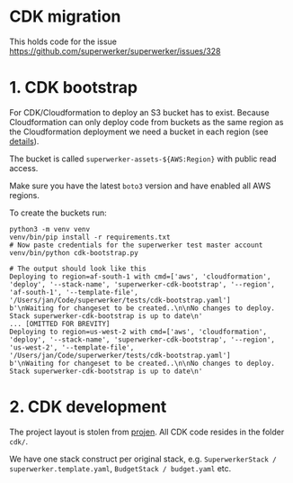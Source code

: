 # CDK migration

This holds code for the issue https://github.com/superwerker/superwerker/issues/328

# 1. CDK bootstrap

For CDK/Cloudformation to deploy an S3 bucket has to exist. Because Cloudformation can only
deploy code from buckets as the same region as the Cloudformation deployment we need a bucket in each region (see [details](https://docs.aws.amazon.com/AWSCloudFormation/latest/UserGuide/aws-properties-lambda-function-code.html)).

The bucket is called `superwerker-assets-${AWS:Region}` with public read access. 

Make sure you have the latest `boto3` version and have enabled all AWS regions.

To create the buckets run:

```shell
python3 -m venv venv
venv/bin/pip install -r requirements.txt
# Now paste credentials for the superwerker test master account
venv/bin/python cdk-bootstrap.py

# The output should look like this
Deploying to region=af-south-1 with cmd=['aws', 'cloudformation', 'deploy', '--stack-name', 'superwerker-cdk-bootstrap', '--region', 'af-south-1', '--template-file', '/Users/jan/Code/superwerker/tests/cdk-bootstrap.yaml']
b'\nWaiting for changeset to be created..\n\nNo changes to deploy. Stack superwerker-cdk-bootstrap is up to date\n'
... [OMITTED FOR BREVITY]
Deploying to region=us-west-2 with cmd=['aws', 'cloudformation', 'deploy', '--stack-name', 'superwerker-cdk-bootstrap', '--region', 'us-west-2', '--template-file', '/Users/jan/Code/superwerker/tests/cdk-bootstrap.yaml']
b'\nWaiting for changeset to be created..\n\nNo changes to deploy. Stack superwerker-cdk-bootstrap is up to date\n'
```

# 2. CDK development

The project layout is stolen from [projen](https://projen.io/api/API.html#projen-awscdk-awscdktypescriptapp).
All CDK code resides in the folder `cdk/`.

We have one stack construct per original stack, e.g. `SuperwerkerStack / superwerker.template.yaml`, `BudgetStack / budget.yaml` etc.





